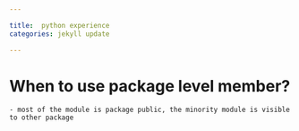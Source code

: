 ```yaml
---

title:  python experience
categories: jekyll update

---
```

# When to use package level member?
    - most of the module is package public, the minority module is visible to other package
